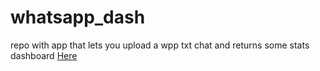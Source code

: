 # whatsapp_dash
repo with app that lets you upload a wpp txt chat and returns some stats
dashboard [Here](http://wppdash.herokuapp.com/) 
